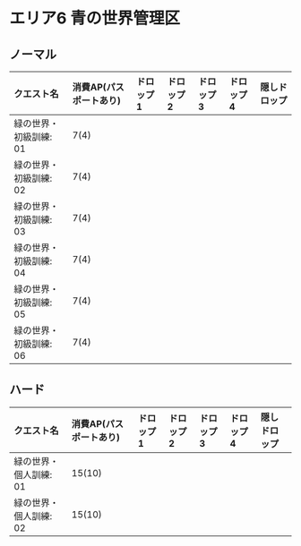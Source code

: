 # エリア6 青の世界管理区

## ノーマル

|クエスト名|消費AP(パスポートあり)|ドロップ1|ドロップ2|ドロップ3|ドロップ4|隠しドロップ|
|:--|:--|:--|:--|:--|:--|:--|
|緑の世界・初級訓練: 01|7(4)||||||
|緑の世界・初級訓練: 02|7(4)||||||
|緑の世界・初級訓練: 03|7(4)||||||
|緑の世界・初級訓練: 04|7(4)||||||
|緑の世界・初級訓練: 05|7(4)||||||
|緑の世界・初級訓練: 06|7(4)||||||

## ハード

|クエスト名|消費AP(パスポートあり)|ドロップ1|ドロップ2|ドロップ3|ドロップ4|隠しドロップ|
|:--|:--|:--|:--|:--|:--|:--|
|緑の世界・個人訓練: 01|15(10)||||||
|緑の世界・個人訓練: 02|15(10)||||||
